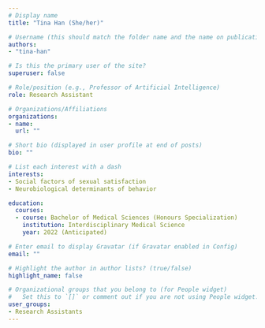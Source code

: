 ```yaml
---
# Display name
title: "Tina Han (She/her)"

# Username (this should match the folder name and the name on publications)
authors:
- "tina-han"

# Is this the primary user of the site?
superuser: false

# Role/position (e.g., Professor of Artificial Intelligence)
role: Research Assistant

# Organizations/Affiliations
organizations:
- name: 
  url: ""

# Short bio (displayed in user profile at end of posts)
bio: ""

# List each interest with a dash
interests:
- Social factors of sexual satisfaction
- Neurobiological determinants of behavior

education:
  courses:
  - course: Bachelor of Medical Sciences (Honours Specialization)
    institution: Interdisciplinary Medical Science
    year: 2022 (Anticipated)

# Enter email to display Gravatar (if Gravatar enabled in Config)
email: ""

# Highlight the author in author lists? (true/false)
highlight_name: false

# Organizational groups that you belong to (for People widget)
#   Set this to `[]` or comment out if you are not using People widget.
user_groups:
- Research Assistants
---
```

